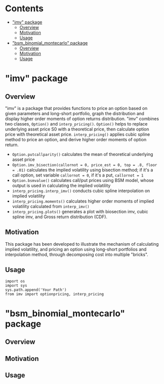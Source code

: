 Contents  
============
- ["imv" package]("imv"-package)  
  - [Overview](#overview_imv)  
  - [Motivation](#motivation)  
  - [Usage](#usage) 
- ["bsm_binomial_montecarlo" package](#"bsm_binomial_montecarlo"-package)  
  - [Overview](#overview)  
  - [Motivation](#motivation)  
  - [Usage](#usage) 


"imv" package
============
## Overview

"imv" is a package that provides functions to price an option based on given parameters and long-short portfolio, graph the distribution and display higher order moments of option returns distribution. "imv" combines two classes, `Option()` and `interp_pricing()`. `Option()` helps to replace underlying asset price S0 with a theoretical price, then calculate option price with theoretical asset price. `interp_pricing()` applies cubic spline method to price an option, and derive higher order moments of option return.

* `Option.putcallparity()` calculates the mean of theoretical underlying asset price
* `Option.imv_bisection(callornot = 0, price_est = 0, top = .8, floor = .01)` calculates the implied volatility using bisection method; if it's a call option, set variable `callornot = 0`, if it's a put, `callornot = 1`
* `Option.bsmvalue()` calculates call/put prices using BSM model, whose output is used in calculating the implied volatility  
* `interp_pricing.interp_imv()` conducts cubic spline interpolation on implied volatility  
* `interp_pricing.moments()` calculates higher order moments of implied volatility calculated from `interp_imv()`
* `interp_pricing.plots()` generates a plot with biosection imv, cubic spline imv, and Gross return distribution (CDF).

## Motivation

This package has been developed to illustrate the mechanism of calculating implied volatility, and pricing an option using long-short portfolios and interpolation method, through decomposing cost into multiple "bricks".

## Usage
```
import os
import sys
sys.path.append('Your Path')
from imv import optionpricing, interp_pricing
```

 "bsm_binomial_montecarlo" package
============
## Overview

## Motivation

## Usage
